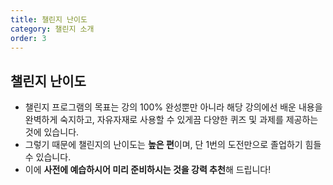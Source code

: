 ```yaml
---
title: 챌린지 난이도
category: 챌린지 소개
order: 3
---
```


## 챌린지 난이도

- 챌린지 프로그램의 목표는 강의 100% 완성뿐만 아니라 해당 강의에선 배운 내용을 완벽하게 숙지하고, 자유자재로 사용할 수 있게끔 다양한 퀴즈 및 과제를 제공하는 것에 있습니다.
- 그렇기 때문에 챌린지의 난이도는 **높은 편**이며, 단 1번의 도전만으로 졸업하기 힘들 수 있습니다.
- 이에 **사전에 예습하시어 미리 준비하시는 것을 강력 추천**해 드립니다!
